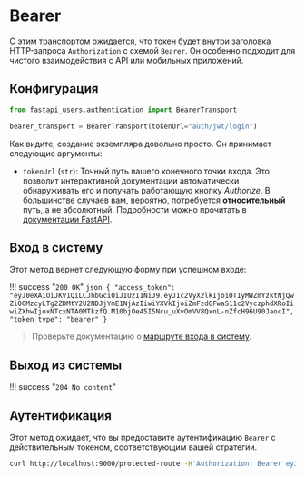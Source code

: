 # Bearer

С этим транспортом ожидается, что токен будет внутри заголовка HTTP-запроса `Authorization` с схемой `Bearer`. Он особенно подходит для чистого взаимодействия с API или мобильных приложений.

## Конфигурация

```py
from fastapi_users.authentication import BearerTransport

bearer_transport = BearerTransport(tokenUrl="auth/jwt/login")
```

Как видите, создание экземпляра довольно просто. Он принимает следующие аргументы:

* `tokenUrl` (`str`): Точный путь вашего конечного точки входа. Это позволит интерактивной документации автоматически обнаруживать его и получать работающую кнопку *Authorize*. В большинстве случаев вам, вероятно, потребуется **относительный** путь, а не абсолютный. Подробности можно прочитать в [документации FastAPI](https://fastapi.tiangolo.com/tutorial/security/first-steps/#fastapis-oauth2passwordbearer).

## Вход в систему

Этот метод вернет следующую форму при успешном входе:

!!! success "`200 OK`"
    ```json
    {
        "access_token": "eyJ0eXAiOiJKV1QiLCJhbGciOiJIUzI1NiJ9.eyJ1c2VyX2lkIjoiOTIyMWZmYzktNjQwZi00MzcyLTg2ZDMtY2U2NDJjYmE1NjAzIiwiYXVkIjoiZmFzdGFwaS11c2VyczphdXRoIiwiZXhwIjoxNTcxNTA0MTkzfQ.M10bjOe45I5Ncu_uXvOmVV8QxnL-nZfcH96U90JaocI",
        "token_type": "bearer"
    }
    ```

> Проверьте документацию о [маршруте входа в систему](../../../usage/routes.md#post-login).

## Выход из системы

!!! success "`204 No content`"

## Аутентификация

Этот метод ожидает, что вы предоставите аутентификацию `Bearer` с действительным токеном, соответствующим вашей стратегии.

```bash
curl http://localhost:9000/protected-route -H'Authorization: Bearer eyJ0eXAiOiJKV1QiLCJhbGciOiJIUzI1NiJ9.eyJ1c2VyX2lkIjoiOTIyMWZmYzktNjQwZi00MzcyLTg2ZDMtY2U2NDJjYmE1NjAzIiwiYXVkIjoiZmFzdGFwaS11c2VyczphdXRoIiwiZXhwIjoxNTcxNTA0MTkzfQ.M10bjOe45I5Ncu_uXvOmVV8QxnL-nZfcH96U90JaocI'
```